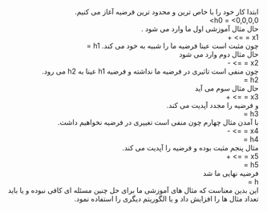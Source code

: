 <div dir="rtl">
   ابتدا کار خود را با خاص ترین و محدود ترین فرضیه آغاز می کنیم.
  <br/>
  h0 = <0,0,0,0> 
  <br/>
  حال مثال آموزشی اول ما وارد می شود .
  <br/>
  x1 = <G,S,N,W> => +
  <br/>
  چون مثبت است عینا فرضیه ما را شبیه به خود  می کند.
  h1 = <G,S,N,W> 
  <br/>
  حال مثال دوم وارد می شود
  <br/>
  x2 = <G,S,Y,S> => -
  <br/>
چون منفی است تاثیری در فرضیه ما نداشته و فرضیه h1 عینا به h2 می رود.
  <br/>
  h2 = <G,S,N,W> 
   <br/>
   حال مثال سوم می آید
     <br/>
  x3 = <B,H,N,S> => +
  <br/>
  و فرضیه را مجدد آپدیت می کند.
  <br/>
  h3 = <?,?,N,?>
  <br/>
  با آمدن مثال چهارم چون منفی است تغییری در فرضیه نخواهیم داشت.
  <br/>
  x4 = <G,S,Y,S> => -
  <br/>
  h4 = <?,?,N,?>
  <br/>
  مثال پنجم مثبت بوده و فرضیه را آپدیت می کند.
  <br/>
  x5 = <O,S,Y,W> => +
  <br/>
  h5 = <?,?,?,?> 
  <br/>
  فرضیه نهایی ما شد
  <br/>
  h = <?,?,?,?>
  <br/> 
این بدین معناست که مثال های آموزشی ما برای حل چنین مسئله ای کافی نبوده و یا باید تعداد مثال ها را افزایش داد و یا الگوریتم دیگری را استفاده نمود.  <br/>
  </div>
